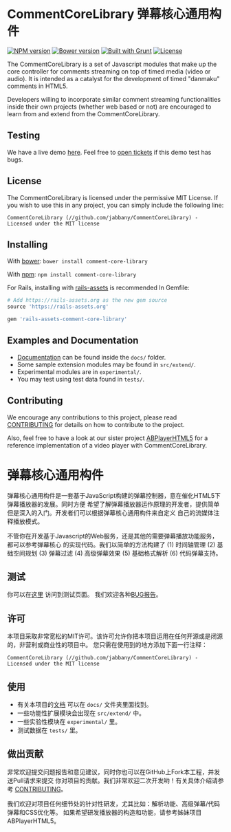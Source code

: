# CommentCoreLibrary 弹幕核心通用构件
[![NPM version](https://badge.fury.io/js/comment-core-library.svg)](http://badge.fury.io/js/comment-core-library)
[![Bower version](https://badge.fury.io/bo/comment-core-library.svg)](http://badge.fury.io/bo/comment-core-library)
[![Built with Grunt](https://cdn.gruntjs.com/builtwith.png)](http://gruntjs.com/)
[![License](http://img.shields.io/badge/license-MIT-brightgreen.svg)](http://opensource.org/licenses/MIT)

The CommentCoreLibrary is a set of Javascript modules that make up the
core controller for comments streaming on top of timed media (video or audio).
It is intended as a catalyst for the development of timed "danmaku" comments
in HTML5.

Developers willing to incorporate similar comment streaming functionalities
inside their own projects (whether web based or not) are encouraged to learn
from and extend from the CommentCoreLibrary.

## Testing
We have a live demo [here](http://jabbany.github.com/CommentCoreLibrary/demo).
Feel free to [open tickets](CONTRIBUTING.md) if this demo test has bugs.

## License
The CommentCoreLibrary is licensed under the permissive MIT License. If you wish
to use this in any project, you can simply include the following line:

    CommentCoreLibrary (//github.com/jabbany/CommentCoreLibrary) - Licensed under the MIT license

## Installing
With [bower](http://bower.io/):
`bower install comment-core-library`

With [npm](https://www.npmjs.org/):
`npm install comment-core-library`

For Rails, installing with [rails-assets](https://rails-assets.org/) is recommended
In Gemfile:
```ruby
# Add https://rails-assets.org as the new gem source
source 'https://rails-assets.org'

gem 'rails-assets-comment-core-library'
```

## Examples and Documentation
- [Documentation](docs/) can be found inside the `docs/` folder.
- Some sample extension modules may be found in `src/extend/`.
- Experimental modules are in `experimental/`.
- You may test using test data found in `tests/`.

## Contributing
We encourage any contributions to this project, please read
[CONTRIBUTING](CONTRIBUTING.md) for details on how to contribute to the project.

Also, feel free to have a look at our sister project
[ABPlayerHTML5](https://github.com/jabbany/ABPlayerHTML5) for a reference
implementation of a video player with CommentCoreLibrary.

# 弹幕核心通用构件
弹幕核心通用构件是一套基于JavaScript构建的弹幕控制器，意在催化HTML5下弹幕播放器的发展。同时方便
希望了解弹幕播放器运作原理的开发者，提供简单但是深入的入门。开发者们可以根据弹幕核心通用构件来自定义
自己的流媒体注释播放模式。

不管你在开发基于Javascript的Web服务，还是其他的需要弹幕播放功能服务，都可以参考弹幕核心
的实现代码。我们以简单的方法构建了 (1) 时间轴管理 (2) 基础空间规划 (3) 弹幕过滤 (4)
高级弹幕效果 (5) 基础格式解析 (6) 代码弹幕支持。

## 测试
你可以在[这里](http://jabbany.github.com/CommentCoreLibrary/demo) 访问到测试页面。
我们欢迎各种[BUG报告](CONTRIBUTING.md)。

## 许可
本项目采取非常宽松的MIT许可。该许可允许你把本项目运用在任何开源或是闭源的，非营利或商业性的项目中。
您只需在使用到的地方添加下面一行注释：

    CommentCoreLibrary (//github.com/jabbany/CommentCoreLibrary) - Licensed under the MIT license

## 使用
- 有关本项目的[文档](docs/) 可以在 `docs/` 文件夹里面找到。
- 一些功能性扩展模块会出现在 `src/extend/` 中。
- 一些实验性模块在 `experimental/` 里。
- 测试数据在 `tests/` 里。

## 做出贡献
非常欢迎提交问题报告和意见建议，同时你也可以在GitHub上Fork本工程，并发送Pull请求来提交
你对项目的贡献。我们非常欢迎二次开发哟！有关具体介绍请参考 [CONTRIBUTING](CONTRIBUTING.md)。

我们欢迎对项目任何细节处的针对性研发，尤其比如：解析功能、高级弹幕/代码弹幕和CSS优化等。
如果希望研发播放器的构造和功能，请参考姊妹项目 ABPlayerHTML5。

